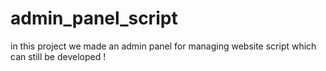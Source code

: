 # admin_panel_script
in this project we made an admin panel for managing website script which can still be developed !
